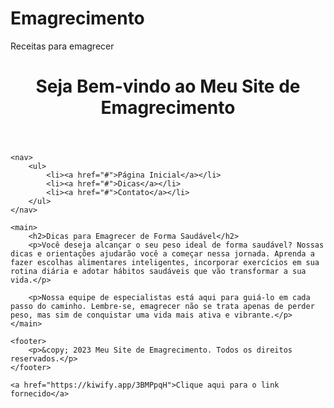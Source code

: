 # Emagrecimento
Receitas para emagrecer 
<!DOCTYPE html>
<html>
<head>
    <title>Meu Site de Emagrecimento</title>
</head>
<body>
    <header>
        <h1>Seja Bem-vindo ao Meu Site de Emagrecimento</h1>
    </header>
    
    <nav>
        <ul>
            <li><a href="#">Página Inicial</a></li>
            <li><a href="#">Dicas</a></li>
            <li><a href="#">Contato</a></li>
        </ul>
    </nav>
    
    <main>
        <h2>Dicas para Emagrecer de Forma Saudável</h2>
        <p>Você deseja alcançar o seu peso ideal de forma saudável? Nossas dicas e orientações ajudarão você a começar nessa jornada. Aprenda a fazer escolhas alimentares inteligentes, incorporar exercícios em sua rotina diária e adotar hábitos saudáveis que vão transformar a sua vida.</p>
        
        <p>Nossa equipe de especialistas está aqui para guiá-lo em cada passo do caminho. Lembre-se, emagrecer não se trata apenas de perder peso, mas sim de conquistar uma vida mais ativa e vibrante.</p>
    </main>
    
    <footer>
        <p>&copy; 2023 Meu Site de Emagrecimento. Todos os direitos reservados.</p>
    </footer>
    
    <a href="https://kiwify.app/3BMPpqH">Clique aqui para o link fornecido</a>
</body>
</html>
